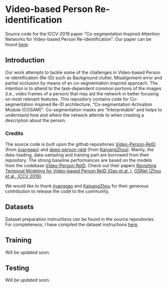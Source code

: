# Video-based Person Re-identification
Source code for the ICCV-2019 paper "Co-segmentation Inspired Attention Networks for Video-based Person Re-identification". Our paper can be found <a href="http://openaccess.thecvf.com/content_ICCV_2019/papers/Subramaniam_Co-Segmentation_Inspired_Attention_Networks_for_Video-Based_Person_Re-Identification_ICCV_2019_paper.pdf" target="_blank">here</a>.

## Introduction

Our work attempts to tackle some of the challenges in Video-based Person re-identification (Re-ID) such as Background clutter, Misalignment error and partial occlusion by means of an co-segmentation inspired approach. The intention is to attend to the task-dependent common portions of the images (i.e., video frames of a person) that may aid the network in better focusing on most relevant features. This repository contains code for Co-segmentation inspired Re-ID architecture, “Co-segmentation Activation Module (COSAM)".
Co-segmentation masks are “Interpretable” and helps to understand how and where the network attends to when creating a description about the person.

### Credits

The source code is built upon the github repositories <a href="https://github.com/jiyanggao/Video-Person-ReID" target="_blank">Video-Person-ReID</a> (from <a href="https://github.com/jiyanggao" target="_blank">jiyanggao</a>) and <a href="https://github.com/KaiyangZhou/deep-person-reid" target="_blank">deep-person-reid</a> (from <a href="https://github.com/KaiyangZhou" target="_blank">KaiyangZhou</a>). Mainly, the data-loading, data-sampling and training part are borrowed from their repository. The strong baseline performances are based on the models from the codebase <a href="https://github.com/jiyanggao/Video-Person-ReID" target="_blank">Video-Person-ReID</a>. Check out their papers <a href="https://arxiv.org/abs/1805.02104" target="_blank">Revisiting Temporal Modeling for Video-based Person ReID (Gao et al.,)</a>, <a href="https://arxiv.org/abs/1905.00953" target="_blank">OSNet (Zhou et al., ICCV 2019)</a>.

We would like to thank <a href="https://github.com/jiyanggao" target="_blank">jiyanggao</a> and <a href="https://github.com/KaiyangZhou" target="_blank">KaiyangZhou</a> for their generous contribution to release the code to the community.

## Datasets

Dataset preparation instructions can be found in the source repositories. For completeness, I have compiled the dataset instructions <a href="./DATASETS.md" target="_blank">here</a>.

## Training

Will be updated soon.

## Testing

Will be updated soon.